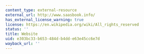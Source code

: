 ```yaml
---
content_type: external-resource
external_url: http://www.saasbook.info/
has_external_license_warning: true
license: https://en.wikipedia.org/wiki/All_rights_reserved
status: ''
title: Website
uid: e303bc33-b653-484d-b4dd-e63e45cc6e7d
wayback_url: ''
---
```

